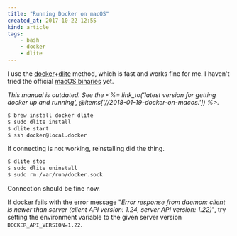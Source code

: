 ```yaml
---
title: "Running Docker on macOS"
created_at: 2017-10-22 12:55
kind: article
tags:
    - bash
    - docker
    - dlite
---
```

I use the [docker][docker]+[dlite][dlite] method, which is fast and works fine for me. I haven't tried the official [macOS binaries][docker-mac] yet.

_This manual is outdated. See the <%= link_to('latest version for getting docker up and running', @items['/*/2018-01-19-docker-on-macos.*']) %>._

```bash
$ brew install docker dlite
$ sudo dlite install
$ dlite start
$ ssh docker@local.docker
```

If connecting is not working, reinstalling did the thing.

```bash
$ dlite stop
$ sudo dlite uninstall
$ sudo rm /var/run/docker.sock
```

Connection should be fine now.

If docker fails with the error message "_Error response from daemon: client is newer than server (client API version: 1.24, server API version: 1.22)_", try setting the environment variable to the given server version `DOCKER_API_VERSION=1.22`.

  [docker-mac]: https://www.docker.com/docker-mac
  [docker]: https://www.docker.com/
  [dlite]: https://github.com/nlf/dlite

